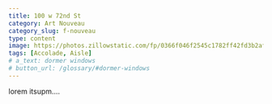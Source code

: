 ```yaml
---
title: 100 w 72nd St
category: Art Nouveau
category_slug: f-nouveau
type: content
image: https://photos.zillowstatic.com/fp/0366f046f2545c1782ff42fd3b2af93f-se_extra_large_1500_800.webp
tags: [Accolade, Aisle]
# a_text: dormer windows
# button_url: /glossary/#dormer-windows
---
```


lorem itsupm....
